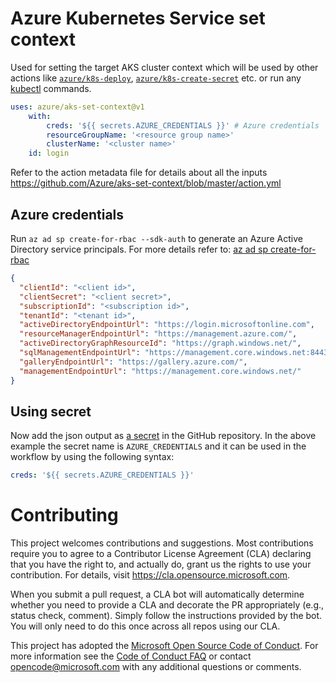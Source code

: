 # Azure Kubernetes Service set context

Used for setting the target AKS cluster context which will be used by other actions like [`azure/k8s-deploy`](https://github.com/Azure/k8s-deploy/tree/master), [`azure/k8s-create-secret`](https://github.com/Azure/k8s-create-secret/tree/master) etc. or run any [kubectl](https://kubernetes.io/docs/reference/kubectl/overview/) commands.

```yaml
uses: azure/aks-set-context@v1
    with:
        creds: '${{ secrets.AZURE_CREDENTIALS }}' # Azure credentials
        resourceGroupName: '<resource group name>'
        clusterName: '<cluster name>'
    id: login
```

Refer to the action metadata file for details about all the inputs https://github.com/Azure/aks-set-context/blob/master/action.yml

## Azure credentials
Run `az ad sp create-for-rbac --sdk-auth` to generate an Azure Active Directory service principals.
For more details refer to: [az ad sp create-for-rbac](https://docs.microsoft.com/en-us/cli/azure/ad/sp?view=azure-cli-latest#az-ad-sp-create-for-rbac)

```json
{
  "clientId": "<client id>",
  "clientSecret": "<client secret>",
  "subscriptionId": "<subscription id>",
  "tenantId": "<tenant id>",
  "activeDirectoryEndpointUrl": "https://login.microsoftonline.com",
  "resourceManagerEndpointUrl": "https://management.azure.com/",
  "activeDirectoryGraphResourceId": "https://graph.windows.net/",
  "sqlManagementEndpointUrl": "https://management.core.windows.net:8443/",
  "galleryEndpointUrl": "https://gallery.azure.com/",
  "managementEndpointUrl": "https://management.core.windows.net/"
}
```
## Using secret
Now add the json output as [a secret](https://developer.github.com/actions/managing-workflows/storing-secrets/) in the GitHub repository. In the above example the secret name is `AZURE_CREDENTIALS` and it can be used in the workflow by using the following syntax:
```yaml
creds: '${{ secrets.AZURE_CREDENTIALS }}'
```

# Contributing

This project welcomes contributions and suggestions.  Most contributions require you to agree to a
Contributor License Agreement (CLA) declaring that you have the right to, and actually do, grant us
the rights to use your contribution. For details, visit https://cla.opensource.microsoft.com.

When you submit a pull request, a CLA bot will automatically determine whether you need to provide
a CLA and decorate the PR appropriately (e.g., status check, comment). Simply follow the instructions
provided by the bot. You will only need to do this once across all repos using our CLA.

This project has adopted the [Microsoft Open Source Code of Conduct](https://opensource.microsoft.com/codeofconduct/).
For more information see the [Code of Conduct FAQ](https://opensource.microsoft.com/codeofconduct/faq/) or
contact [opencode@microsoft.com](mailto:opencode@microsoft.com) with any additional questions or comments.

